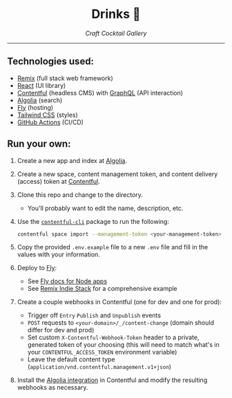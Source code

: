 <div align="center">
  <h1>Drinks 🥃</h1>
  <p>
    <em>Craft Cocktail Gallery</em>
  </p>
</div>
<hr>

## Technologies used:

- [Remix](https://remix.run/) (full stack web framework)
- [React](https://reactjs.org/) (UI library)
- [Contentful](https://www.contentful.com/) (headless CMS) with
  [GraphQL](https://graphql.org/) (API interaction)
- [Algolia](https://www.algolia.com/) (search)
- [Fly](https://fly.io/) (hosting)
- [Tailwind CSS](https://tailwindcss.com/) (styles)
- [GitHub Actions](https://docs.github.com/en/actions) (CI/CD)

## Run your own:

1. Create a new app and index at [Algolia](https://www.algolia.com/).
1. Create a new space, content management token, and content delivery (access)
   token at [Contentful](https://www.contentful.com/).
1. Clone this repo and change to the directory.

   - You'll probably want to edit the name, description, etc.

1. Use the [`contentful-cli`](https://github.com/contentful/contentful-cli)
   package to run the following:

   ```sh
   contentful space import --management-token <your-management-token> --space-id <your-space-id> --content-file contentful-space.json
   ```

1. Copy the provided `.env.example` file to a new `.env` file and fill in the
   values with your information.

1. Deploy to [Fly](https://fly.io/):

   - See [Fly docs for Node apps](https://fly.io/docs/getting-started/node/)
   - See [Remix Indie Stack](https://github.com/remix-run/indie-stack) for a
     comprehensive example

1. Create a couple webhooks in Contentful (one for dev and one for prod):

   - Trigger off `Entry` `Publish` and `Unpublish` events
   - `POST` requests to `<your-domain>/_/content-change` (domain should differ
     for dev and prod)
   - Set custom `X-Contentful-Webhook-Token` header to a private, generated
     token of your choosing (this will need to match what's in your
     `CONTENTFUL_ACCESS_TOKEN` environment variable)
   - Leave the default content type
     (`application/vnd.contentful.management.v1+json`)

1. Install the
   [Algolia integration](https://www.contentful.com/marketplace/webhook/algolia/)
   in Contentful and modify the resulting webhooks as necessary.
